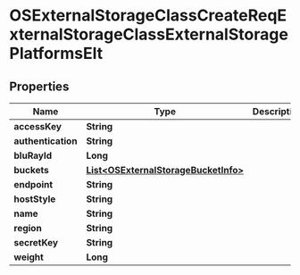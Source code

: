 # OSExternalStorageClassCreateReqExternalStorageClassExternalStoragePlatformsElt

## Properties
Name | Type | Description | Notes
------------ | ------------- | ------------- | -------------
**accessKey** | **String** |  |  [optional]
**authentication** | **String** |  |  [optional]
**bluRayId** | **Long** |  |  [optional]
**buckets** | [**List&lt;OSExternalStorageBucketInfo&gt;**](OSExternalStorageBucketInfo.md) |  |  [optional]
**endpoint** | **String** |  |  [optional]
**hostStyle** | **String** |  |  [optional]
**name** | **String** |  |  [optional]
**region** | **String** |  |  [optional]
**secretKey** | **String** |  |  [optional]
**weight** | **Long** |  |  [optional]
